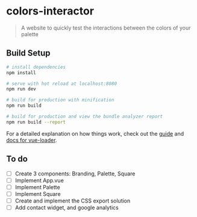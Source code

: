 # colors-interactor

> A website to quickly test the interactions between the colors of your palette

## Build Setup

``` bash
# install dependencies
npm install

# serve with hot reload at localhost:8080
npm run dev

# build for production with minification
npm run build

# build for production and view the bundle analyzer report
npm run build --report
```

For a detailed explanation on how things work, check out the [guide](http://vuejs-templates.github.io/webpack/) and [docs for vue-loader](http://vuejs.github.io/vue-loader).

## To do
- [ ] Create 3 components: Branding, Palette, Square
- [ ] Implement App.vue
- [ ] Implement Palette
- [ ] Implement Square
- [ ] Create and implement the CSS export solution
- [ ] Add contact widget, and google analytics